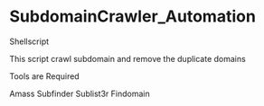 # SubdomainCrawler_Automation
Shellscript

This script crawl subdomain and remove the duplicate domains

Tools are Required

Amass
Subfinder
Sublist3r
Findomain
